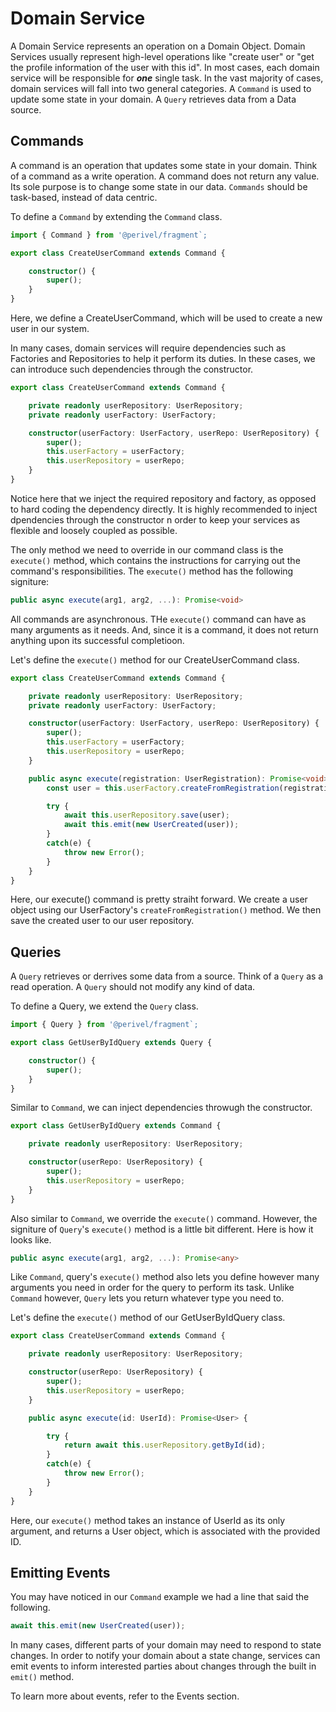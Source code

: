 # Domain Service
A Domain Service represents an operation on a Domain Object. Domain Services usually represent high-level operations like "create user" or "get the profile information of the user with this id". In most cases, each domain service will be responsible for ***one*** single task. In the vast majority of cases, domain services will fall into two general categories. A `Command` is used to update some state in your domain. A `Query` retrieves data from a Data source. 

## Commands
A command is an operation that updates some state in your domain. Think of a command as a write operation. A command does not return any value. Its sole purpose is to change some state in our data. `Commands` should be task-based, instead of data centric.

To define a `Command` by extending the `Command` class.
```ts
import { Command } from '@perivel/fragment`;

export class CreateUserCommand extends Command {

    constructor() {
        super();
    }
}
```
Here, we define a CreateUserCommand, which will be used to create a new user in our system. 

In many cases, domain services will require dependencies such as Factories and Repositories to help it perform its duties. In these cases, we can introduce such dependencies through the constructor. 
```ts
export class CreateUserCommand extends Command {

    private readonly userRepository: UserRepository;
    private readonly userFactory: UserFactory;

    constructor(userFactory: UserFactory, userRepo: UserRepository) {
        super();
        this.userFactory = userFactory;
        this.userRepository = userRepo;
    }
}
```
Notice here that we inject the required repository and factory, as opposed to hard coding the dependency directly. It is highly recommended to inject dpendencies through the constructor n order to keep your services as flexible and loosely coupled as possible.

The only method we need to override in our command class is the `execute()` method, which contains the instructions for carrying out the command's responsibilities. The `execute()` method has the following signiture:
```ts
public async execute(arg1, arg2, ...): Promise<void>
```
All commands are asynchronous. THe `execute()` command can have as many arguments as it needs. And, since it is a command, it does not return anything upon its successful completioon.

Let's define the `execute()` method for our CreateUserCommand class.
```ts
export class CreateUserCommand extends Command {

    private readonly userRepository: UserRepository;
    private readonly userFactory: UserFactory;

    constructor(userFactory: UserFactory, userRepo: UserRepository) {
        super();
        this.userFactory = userFactory;
        this.userRepository = userRepo;
    }

    public async execute(registration: UserRegistration): Promise<void> {
        const user = this.userFactory.createFromRegistration(registration);

        try {
            await this.userRepository.save(user);
            await this.emit(new UserCreated(user));
        }
        catch(e) {
            throw new Error();
        }
    }
}
```
Here, our execute() command is pretty straiht forward. We create a user object using our UserFactory's `createFromRegistration()` method. We then save the created user to our user repository.

## Queries
A `Query` retrieves or derrives some data from a source. Think of a `Query` as a read operation. A `Query` should not modify any kind of data. 

To define a Query, we extend the `Query` class. 
```ts
import { Query } from '@perivel/fragment`;

export class GetUserByIdQuery extends Query {

    constructor() {
        super();
    }
}
```
Similar to `Command`, we can inject dependencies throwugh the constructor.
```ts
export class GetUserByIdQuery extends Command {

    private readonly userRepository: UserRepository;

    constructor(userRepo: UserRepository) {
        super();
        this.userRepository = userRepo;
    }
}
```
Also similar to `Command`, we override the `execute()` command. However, the signiture of `Query`'s `execute()` method is a little bit different. Here is how it looks like.
```ts
public async execute(arg1, arg2, ...): Promise<any>
```
Like `Command`, query's `execute()` method also lets you define however many arguments you need in order for the query to perform its task. Unlike `Command` however, `Query` lets you return whatever type you need to. 

Let's define the `execute()` method of our GetUserByIdQuery class.
```ts
export class CreateUserCommand extends Command {

    private readonly userRepository: UserRepository;

    constructor(userRepo: UserRepository) {
        super();
        this.userRepository = userRepo;
    }

    public async execute(id: UserId): Promise<User> {

        try {
            return await this.userRepository.getById(id);
        }
        catch(e) {
            throw new Error();
        }
    }
}
```
Here, our `execute()` method takes an instance of UserId as its only argument, and returns a User object, which is associated with the provided ID.

## Emitting Events
You may have noticed in our `Command` example we had a line that said the following.
```ts
await this.emit(new UserCreated(user));
```
In many cases, different parts of your domain may need to respond to state changes. In order to notify your domain about a state change, services can emit events to inform interested parties about changes through the built in `emit()` method. 

To learn more about events, refer to the Events section.